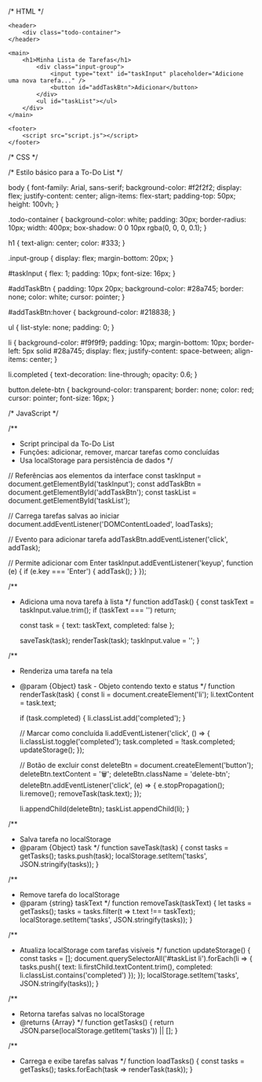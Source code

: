 /* HTML */

<!DOCTYPE html>
<html lang="pt-br">
<head>
    <meta charset="UTF-8" />
    <meta name="viewport" content="width=device-width, initial-scale=1.0" />
    <title>To-Do List</title>
    <link rel="stylesheet" href="style.css" />
</head>
<body>

    <header>
        <div class="todo-container">
    </header>

    <main>
        <h1>Minha Lista de Tarefas</h1>
            <div class="input-group">
                <input type="text" id="taskInput" placeholder="Adicione uma nova tarefa..." />
                <button id="addTaskBtn">Adicionar</button>
            </div>
            <ul id="taskList"></ul>
        </div>
    </main>

    <footer>
        <script src="script.js"></script>
    </footer>

</body>
</html>

/* CSS */

/* Estilo básico para a To-Do List */

body {
    font-family: Arial, sans-serif;
    background-color: #f2f2f2;
    display: flex;
    justify-content: center;
    align-items: flex-start;
    padding-top: 50px;
    height: 100vh;
}

.todo-container {
    background-color: white;
    padding: 30px;
    border-radius: 10px;
    width: 400px;
    box-shadow: 0 0 10px rgba(0, 0, 0, 0.1);
}

h1 {
    text-align: center;
    color: #333;
}

.input-group {
    display: flex;
    margin-bottom: 20px;
}

#taskInput {
    flex: 1;
    padding: 10px;
    font-size: 16px;
}

#addTaskBtn {
    padding: 10px 20px;
    background-color: #28a745;
    border: none;
    color: white;
    cursor: pointer;
}

#addTaskBtn:hover {
    background-color: #218838;
}

ul {
    list-style: none;
    padding: 0;
}

li {
    background-color: #f9f9f9;
    padding: 10px;
    margin-bottom: 10px;
    border-left: 5px solid #28a745;
    display: flex;
    justify-content: space-between;
    align-items: center;
}

li.completed {
    text-decoration: line-through;
    opacity: 0.6;
}

button.delete-btn {
    background-color: transparent;
    border: none;
    color: red;
    cursor: pointer;
    font-size: 16px;
}

/* JavaScript */

/**
 * Script principal da To-Do List
 * Funções: adicionar, remover, marcar tarefas como concluídas
 * Usa localStorage para persistência de dados
 */

// Referências aos elementos da interface
const taskInput = document.getElementById('taskInput');
const addTaskBtn = document.getElementById('addTaskBtn');
const taskList = document.getElementById('taskList');

// Carrega tarefas salvas ao iniciar
document.addEventListener('DOMContentLoaded', loadTasks);

// Evento para adicionar tarefa
addTaskBtn.addEventListener('click', addTask);

// Permite adicionar com Enter
taskInput.addEventListener('keyup', function (e) {
    if (e.key === 'Enter') {
        addTask();
    }
});

/**
 * Adiciona uma nova tarefa à lista
 */
function addTask() {
    const taskText = taskInput.value.trim();
    if (taskText === '') return;

    const task = {
        text: taskText,
        completed: false
    };

    saveTask(task);
    renderTask(task);
    taskInput.value = '';
}

/**
 * Renderiza uma tarefa na tela
 * @param {Object} task - Objeto contendo texto e status
 */
function renderTask(task) {
    const li = document.createElement('li');
    li.textContent = task.text;

    if (task.completed) {
        li.classList.add('completed');
    }

    // Marcar como concluída
    li.addEventListener('click', () => {
        li.classList.toggle('completed');
        task.completed = !task.completed;
        updateStorage();
    });

    // Botão de excluir
    const deleteBtn = document.createElement('button');
    deleteBtn.textContent = '🗑️';
    deleteBtn.className = 'delete-btn';
    deleteBtn.addEventListener('click', (e) => {
        e.stopPropagation();
        li.remove();
        removeTask(task.text);
    });

    li.appendChild(deleteBtn);
    taskList.appendChild(li);
}

/**
 * Salva tarefa no localStorage
 * @param {Object} task 
 */
function saveTask(task) {
    const tasks = getTasks();
    tasks.push(task);
    localStorage.setItem('tasks', JSON.stringify(tasks));
}

/**
 * Remove tarefa do localStorage
 * @param {string} taskText 
 */
function removeTask(taskText) {
    let tasks = getTasks();
    tasks = tasks.filter(t => t.text !== taskText);
    localStorage.setItem('tasks', JSON.stringify(tasks));
}

/**
 * Atualiza localStorage com tarefas visíveis
 */
function updateStorage() {
    const tasks = [];
    document.querySelectorAll('#taskList li').forEach(li => {
        tasks.push({
            text: li.firstChild.textContent.trim(),
            completed: li.classList.contains('completed')
        });
    });
    localStorage.setItem('tasks', JSON.stringify(tasks));
}

/**
 * Retorna tarefas salvas no localStorage
 * @returns {Array}
 */
function getTasks() {
    return JSON.parse(localStorage.getItem('tasks')) || [];
}

/**
 * Carrega e exibe tarefas salvas
 */
function loadTasks() {
    const tasks = getTasks();
    tasks.forEach(task => renderTask(task));
}
